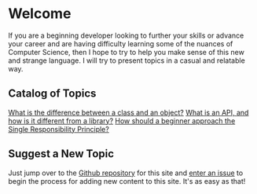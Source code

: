 # Welcome

If you are a beginning developer looking to further your skills or advance your career and are having difficulty learning some of the nuances of Computer Science, then I hope to try to help you make sense of this new and strange language.  I will try to present topics in a casual and relatable way.

## Catalog of Topics

[What is the difference between a class and an object?](https://jimbledsoe.github.io/Learning-computer-science/content/class-v-object.md)
[What is an API, and how is it different from a library?](https://jimbledsoe.github.io/Learning-computer-science/content/class-v-object.md)
[How should a beginner approach the Single Responsibility Principle?](https://jimbledsoe.github.io/Learning-computer-science/content/class-v-object.md)

## Suggest a New Topic

Just jump over to the [Github repository](https://github.com/JimBledsoe/Learning-computer-science) for this site and [enter an issue](https://github.com/JimBledsoe/Learning-computer-science/issues) to begin the process for adding new content to this site.  It's as easy as that!
